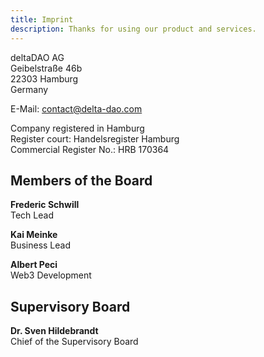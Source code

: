 ```yaml
---
title: Imprint
description: Thanks for using our product and services.
---
```


deltaDAO AG<br/>
Geibelstraße 46b<br/>
22303 Hamburg<br/>
Germany<br/>

E-Mail: contact@delta-dao.com<br/>

Company registered in Hamburg<br/>
Register court: Handelsregister Hamburg<br/>
Commercial Register No.: HRB 170364<br/>

## Members of the Board

**Frederic Schwill**<br/>
Tech Lead<br/>

**Kai Meinke**<br/>
Business Lead<br/>

**Albert Peci**<br/>
Web3 Development<br/>

## Supervisory Board

**Dr. Sven Hildebrandt**<br/>
Chief of the Supervisory Board

